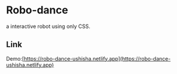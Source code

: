 # Robo-dance
a interactive robot using only CSS.

## Link
Demo:[https://robo-dance-ushisha.netlify.app](https://robo-dance-ushisha.netlify.app)
